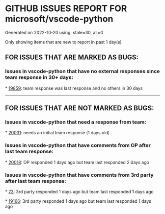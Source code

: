 
# GITHUB ISSUES REPORT FOR microsoft/vscode-python


Generated on 2022-10-20 using: stale=30, all=0


Only showing items that are new to report in past 1 day(s)


## FOR ISSUES THAT ARE MARKED AS BUGS:


### Issues in vscode-python that have no external responses since team response in 30+ days:


\* [19859](https://github.com/microsoft/vscode-python/issues/19859 "env/interpreter for equally named project on differet hosts"): team response was last response and no others in 30 days

---

## FOR ISSUES THAT ARE NOT MARKED AS BUGS:


### Issues in vscode-python that need a response from team:


\* [20031](https://github.com/microsoft/vscode-python/issues/20031 "Create Environment artwork for Getting Started page "): needs an initial team response (1 days old)

### Issues in vscode-python that have comments from OP after last team response:


\* [20018](https://github.com/microsoft/vscode-python/issues/20018 "VSCode terminal shows wrong conda environment on interpreter change"): OP responded 1 days ago but team last responded 2 days ago

### Issues in vscode-python that have comments from 3rd party after last team response:


\* [73](https://github.com/microsoft/vscode-python/issues/73 "Feature suggestion: run Django unittests"): 3rd party responded 1 days ago but team last responded 1 days ago

\* [19166](https://github.com/microsoft/vscode-python/issues/19166 "Support symlink Python environments "): 3rd party responded 1 days ago but team last responded 1 days ago
